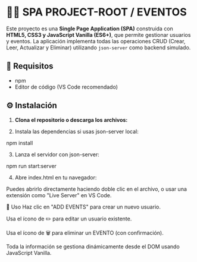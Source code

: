 
# 👨‍💼 SPA PROJECT-ROOT / EVENTOS

Este proyecto es una **Single Page Application (SPA)** construida con **HTML5, CSS3 y JavaScript Vanilla (ES6+)**, que permite gestionar usuarios y eventos. La aplicación implementa todas las operaciones CRUD (Crear, Leer, Actualizar y Eliminar) utilizando `json-server` como backend simulado.

## 📌 Requisitos

- npm
- Editor de código (VS Code recomendado)

## ⚙️ Instalación

1. **Clona el repositorio o descarga los archivos:**



2. Instala las dependencias si usas json-server local:

npm install



3. Lanza el servidor con json-server:

npm run start:server


4. Abre index.html en tu navegador:

 Puedes abrirlo directamente haciendo doble clic en el archivo, o usar una extensión como "Live Server" en VS Code.


🚀 Uso
Haz clic en "ADD EVENTS" para crear un nuevo usuario.


Usa el ícono de ✏️ para editar un usuario existente.


Usa el ícono de 🗑️ para eliminar un EVENTO (con confirmación).


Toda la información se gestiona dinámicamente desde el DOM usando JavaScript Vanilla.
